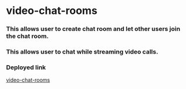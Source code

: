 # video-chat-rooms
### This allows user to create chat room and let other users join the chat room.
### This allows user to chat while streaming video calls. 

### Deployed link
[video-chat-rooms](https://sleepy-brook-15359.herokuapp.com/)
